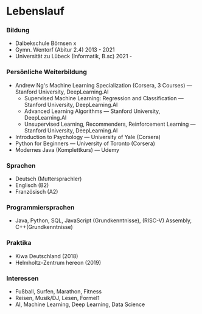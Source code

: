 # Lebenslauf

### Bildung

- Dalbekschule Börnsen x
- Gymn. Wentorf (Abitur 2.4) 2013 - 2021
- Universität zu Lübeck (Informatik, B.sc) 2021 -

### Persönliche Weiterbildung

- Andrew Ng's Machine Learning Specialization (Corsera, 3 Courses) — Stanford University, DeepLearning.AI
    - Supervised Machine Learning: Regression and Classification — Stanford University, DeepLearning.AI
    - Advanced Learning Algorithms — Stanford University, DeepLearning.AI
    - Unsupervised Learning, Recommenders, Reinforcement Learning — Stanford University, DeepLearning.AI
- Introduction to Psychology — University of Yale (Corsera)
- Python for Beginners — University of Toronto (Corsera)
- Modernes Java (Komplettkurs) — Udemy

### Sprachen

- Deutsch (Muttersprachler)
- Englisch (B2)
- Französisch (A2)

### Programmiersprachen

- Java, Python, SQL, JavaScript (Grundkenntnisse), (RISC-V) Assembly, C++(Grundkenntnisse)

### Praktika

- Kiwa Deutschland (2018)
- Helmholtz-Zentrum hereon (2019)

### Interessen

- Fußball, Surfen, Marathon, Fitness
- Reisen, Musik/DJ, Lesen, Formel1
- AI, Machine Learning, Deep Learning, Data Science
